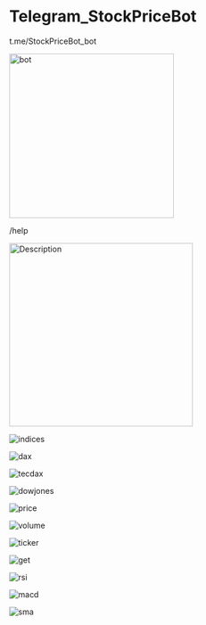 # Telegram_StockPriceBot
t.me/StockPriceBot_bot

<img width="295" alt="bot" src="https://user-images.githubusercontent.com/72672441/140498138-b5d37bb8-f751-41da-bdd5-d09e26abfb89.PNG">

/help

<img width="329" alt="Description" src="https://user-images.githubusercontent.com/72672441/140353853-6606d2a4-8379-4921-b44d-340c45b1adca.PNG">

![indices](https://user-images.githubusercontent.com/72672441/140374959-e89e570f-a8d1-48c9-89f9-51ee5da81605.PNG)

![dax](https://user-images.githubusercontent.com/72672441/140375020-4831b30d-d496-4d82-b1b9-0cb3ad0f4b69.PNG)

![tecdax](https://user-images.githubusercontent.com/72672441/140375111-34458bc0-ab0e-4acb-b3a0-64408b2b08e2.PNG)

![dowjones](https://user-images.githubusercontent.com/72672441/140375314-de9b0e84-8798-410e-ac69-7268e04f728a.PNG)

![price](https://user-images.githubusercontent.com/72672441/140375602-1a301221-a682-4437-a14d-c34c56f53d4d.PNG)

![volume](https://user-images.githubusercontent.com/72672441/140375642-5abc7b3c-2f89-4a77-97c3-fdf030868034.PNG)

![ticker](https://user-images.githubusercontent.com/72672441/140375658-3b63f38a-2331-4603-ac73-ff09154384ba.PNG)

![get](https://user-images.githubusercontent.com/72672441/140375676-a1bd21e9-a3bc-4135-9cb1-1688d56cfc97.PNG)

![rsi](https://user-images.githubusercontent.com/72672441/140375687-65b40308-c9eb-4cb6-8d02-7370a08894fa.PNG)

![macd](https://user-images.githubusercontent.com/72672441/140375709-b73fe084-4463-454b-997e-d927ca55a9b6.PNG)

![sma](https://user-images.githubusercontent.com/72672441/140375725-b8e6ed9a-37ac-450b-a4a4-eb43bb97217d.PNG)
